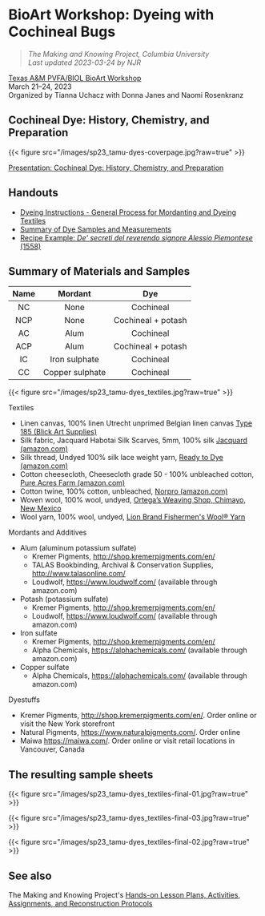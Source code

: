 # BioArt Workshop: Dyeing with Cochineal Bugs
>_The Making and Knowing Project, Columbia University_<br>
_Last updated 2023-03-24 by NJR_<br>

[Texas A&M PVFA/BIOL BioArt Workshop](https://pvfa.tamu.edu/news/2023/03/20/bio-art-workshops-to-show-creative-process-using-cochineal-insects-bacteria/)<br/>
March 21–24, 2023<br/>
Organized by Tianna Uchacz with Donna Janes and Naomi Rosenkranz

## Cochineal Dye: History, Chemistry, and Preparation

{{< figure src="/images/sp23_tamu-dyes-coverpage.jpg?raw=true" >}}

[Presentation: Cochineal Dye: History, Chemistry, and Preparation](2023_dyes_cochineal-history-chem-prep_TAMU-compressed.pdf)


## Handouts

- [Dyeing Instructions - General Process for Mordanting and Dyeing Textiles](sp23_handout_dyeing-textiles_general-process.pdf)
- [Summary of Dye Samples and Measurements](sp23_printout_samples-amounts.pdf)
- [Recipe Example: *De' secreti del reverendo signore Alessio Piemontese* (1558)](sp23_printout_recipe-example-piemontese.pdf)

## Summary of Materials and Samples

| Name |     Mordant     |         Dye        |
|:----:|:---------------:|:------------------:|
|  NC  |       None      |      Cochineal     |
|  NCP |       None      | Cochineal + potash |
|  AC  |       Alum      |      Cochineal     |
|  ACP |       Alum      | Cochineal + potash |
|  IC  |  Iron sulphate  |      Cochineal     |
|  CC  | Copper sulphate |      Cochineal     |

{{< figure src="/images/sp23_tamu-dyes_textiles.jpg?raw=true" >}}

Textiles
- Linen canvas, 100% linen Utrecht unprimed Belgian linen canvas [Type 185 (Blick Art Supplies)](http://www.dickblick.com/items/07394-2501/)
- Silk fabric, Jacquard Habotai Silk Scarves, 5mm, 100% silk [Jacquard (amazon.com)](https://www.amazon.com/Jacquard-Products-60-Inch-Habotai-Scarves/dp/B004QIOG2K/ref=sr_1_cc_1?s=aps&ie=UTF8&qid=1526216841&sr=1-1-catcorr&keywords=silk+scarf+for+dyeing)
- Silk thread, Undyed 100% silk lace weight yarn, [Ready to Dye (amazon.com)](https://www.amazon.com/gp/product/B06XJPNH9H/ref=oh_aui_search_detailpage?ie=UTF8&psc=1)
- Cotton cheesecloth, Cheesecloth grade 50 - 100% unbleached cotton, [Pure Acres Farm (amazon.com)](https://www.amazon.com/gp/product/B01CUU0RYQ/ref=oh_aui_search_detailpage?ie=UTF8&psc=1)
- Cotton twine, 100% cotton, unbleached, [Norpro (amazon.com)](https://www.amazon.com/gp/product/B01MQCK0SX/ref=ewc_pr_img_1?smid=ASWXYMZ62AL56&psc=1)
- Woven wool, 100% wool, undyed, [Ortega’s Weaving Shop, Chimayo, New Mexico](https://ortegasweaving.com/)
- Wool yarn, 100% wool, undyed, [Lion Brand Fishermen's Wool® Yarn](https://www.lionbrand.com/products/fishermens-wool-yarn?variant=32420913184861)

Mordants and Additives
- Alum (aluminum potassium sulfate)
     - Kremer Pigments, <http://shop.kremerpigments.com/en/>
     - TALAS Bookbinding, Archival & Conservation Supplies, <http://www.talasonline.com/>
     - Loudwolf, <https://www.loudwolf.com/> (available through amazon.com)
- Potash (potassium sulfate)
     - Kremer Pigments, <http://shop.kremerpigments.com/en/>
     - Loudwolf, <https://www.loudwolf.com/> (available through amazon.com)
- Iron sulfate
     - Kremer Pigments, <http://shop.kremerpigments.com/en/>
     - Alpha Chemicals, <https://alphachemicals.com/> (available through amazon.com)
- Copper sulfate
     - Alpha Chemicals, <https://alphachemicals.com/> (available through amazon.com)

Dyestuffs
- Kremer Pigments, <http://shop.kremerpigments.com/en/>. Order online or visit the New York storefront
- Natural Pigments, <https://www.naturalpigments.com/>. Order online
- Maiwa <https://maiwa.com/>. Order online or visit retail locations in Vancouver, Canada

## The resulting sample sheets

{{< figure src="/images/sp23_tamu-dyes_textiles-final-01.jpg?raw=true" >}} 

{{< figure src="/images/sp23_tamu-dyes_textiles-final-03.jpg?raw=true" >}} 

{{< figure src="/images/sp23_tamu-dyes_textiles-final-02.jpg?raw=true" >}} 

## See also
The Making and Knowing Project's [Hands-on Lesson Plans, Activities, Assignments, and Reconstruction Protocols](index-activity-assignments.md)


